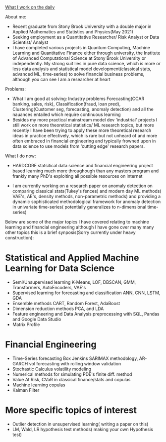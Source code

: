 [What I work on the daily](/calendar.md)



About me:
- Recent graduate from Stony Brook University with a double major in Applied Mathematics and Statistics and Physics(May 2021)
- Seeking employment as a Quantitative Researcher/ Risk Analyst or Data Scientist/ Analyst
- I have completed various projects in Quantum Computing, Machine Learning and Quantitative Finance either through university, the Institute of Advanced Computational Science at Stony Brook University or independently. My strong suit lies in pure data science, which is more or less data analysis and statistical model development(classical stats, advanced ML, time-series) to solve financial business problems, although you can see I am a researcher at heart


Problems:
- What I am good at solving: Industry problems Forecasting(CCAR banking, sales, risk), Classification(fraud, loan pred), Clustering(Customer seg, forecasting, anomaly detection) and all the nauances entailed which require continuous learning
- Besides my more practical mainstream model dev 'industrial' projects I still work on more theoretical statistics/ ML research topics, but more recently I have been trying to apply these more theoretical research ideas in practice effectively, which is rare but not unheard of and more often embraced in financial engineering and typically frowned upon in data science to use models from 'cutting edge' research papers. 


What I do now:

- HARDCORE statsitical data science and financial engineering project based learning much more throughough than any masters program and frankly many PhD's exploiting all possible resources on internet

- I am currently working on a research paper on anomaly detection on comparing classical stats(Tukey's fences) and modern day ML methods( VAE's, AE's, density methods, non-parametric methods) and providing a dynamic sophisticated methodological framework for anomaly detection in univariate time-series( potentially generalizes to n-dimensional time-series)



Below are some of the major topics I have covered relating to machine learning and financial engineering although I have gone over many many other topics this is a brief synposis(Sorry currently under heavy construction):
# Statistical and Applied Machine Learning for Data Science
- Semi/Unsupervised learning K-Means, LOF, DBSCAN, GMM, Transformers, AutoEncoders, VAE's
- Supervised learning for forecasting and classification ANN, CNN, LSTM, GDA
- Ensemble methods CART, Random Forest, AdaBoost
- Dimension reduction methods PCA, and LDA
- Feature engineering and Data Analysis preprocessing with SQL, Pandas and Google Data Studio
- Matrix Profile
# Financial Engineering
- Time-Series forecasting Box Jenkins SARIMAX methodology, AR-GARCH vol forecasting with rolling window validation
- Stochastic Calculus volatility modeling
- Numerical methods for simulating PDE's finite diff. method
- Value At Risk, CVaR in classical finance/stats and copulas
- Machine learning copulas
- Kalman Filter
# More specific topics of interest
- Outlier detection in unsupervised learning( writing a paper on this)
- LM, Wald, LR hypothesis test methods( making your own Hypothesis test)
